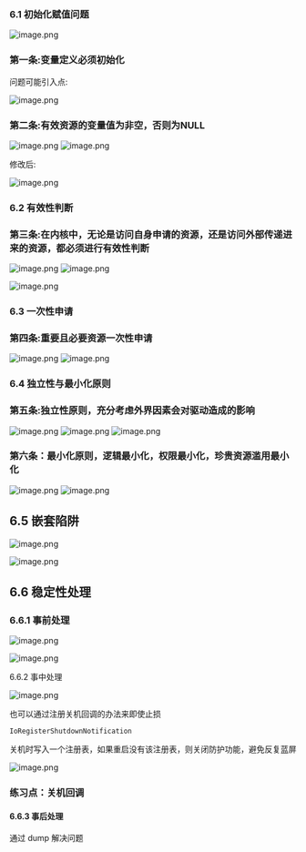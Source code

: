 

### 6.1 初始化赋值问题

![image.png](https://gcmz925-note.oss-cn-shenzhen.aliyuncs.com/gcmz/note202506032337157.png)

### 第一条:变量定义必须初始化

问题可能引入点:

![image.png](https://gcmz925-note.oss-cn-shenzhen.aliyuncs.com/gcmz/note202506032339342.png)


### 第二条:有效资源的变量值为非空，否则为NULL


![image.png](https://gcmz925-note.oss-cn-shenzhen.aliyuncs.com/gcmz/note202506032339693.png)
![image.png](https://gcmz925-note.oss-cn-shenzhen.aliyuncs.com/gcmz/note202506032340385.png)

修改后:

![image.png](https://gcmz925-note.oss-cn-shenzhen.aliyuncs.com/gcmz/note202506032343207.png)



### 6.2 有效性判断

### 第三条:在内核中，无论是访问自身申请的资源，还是访问外部传递进来的资源，都必须进行有效性判断

![image.png](https://gcmz925-note.oss-cn-shenzhen.aliyuncs.com/gcmz/note202506032344414.png)
![image.png](https://gcmz925-note.oss-cn-shenzhen.aliyuncs.com/gcmz/note202506032344783.png)


![image.png](https://gcmz925-note.oss-cn-shenzhen.aliyuncs.com/gcmz/note202506032345848.png)




### 6.3 一次性申请

### 第四条:重要且必要资源一次性申请

![image.png](https://gcmz925-note.oss-cn-shenzhen.aliyuncs.com/gcmz/note202506032347809.png)
![image.png](https://gcmz925-note.oss-cn-shenzhen.aliyuncs.com/gcmz/note202506032347381.png)



### 6.4 独立性与最小化原则

### 第五条:独立性原则，充分考虑外界因素会对驱动造成的影响

![image.png](https://gcmz925-note.oss-cn-shenzhen.aliyuncs.com/gcmz/note202506032349052.png)
![image.png](https://gcmz925-note.oss-cn-shenzhen.aliyuncs.com/gcmz/note202506032349137.png)
![image.png](https://gcmz925-note.oss-cn-shenzhen.aliyuncs.com/gcmz/note202506032350591.png)


### 第六条：最小化原则，逻辑最小化，权限最小化，珍贵资源滥用最小化

![image.png](https://gcmz925-note.oss-cn-shenzhen.aliyuncs.com/gcmz/note202506032352822.png)
![image.png](https://gcmz925-note.oss-cn-shenzhen.aliyuncs.com/gcmz/note202506032352458.png)


## 6.5 嵌套陷阱

![image.png](https://gcmz925-note.oss-cn-shenzhen.aliyuncs.com/gcmz/note202506062221957.png)


![image.png](https://gcmz925-note.oss-cn-shenzhen.aliyuncs.com/gcmz/note202506062225206.png)



## 6.6 稳定性处理

### 6.6.1 事前处理

![image.png](https://gcmz925-note.oss-cn-shenzhen.aliyuncs.com/gcmz/note202506062228769.png)


![image.png](https://gcmz925-note.oss-cn-shenzhen.aliyuncs.com/gcmz/note202506062229534.png)


6.6.2 事中处理

![image.png](https://gcmz925-note.oss-cn-shenzhen.aliyuncs.com/gcmz/note202506062231929.png)


也可以通过注册关机回调的办法来即使止损

```
IoRegisterShutdownNotification
```

关机时写入一个注册表，如果重启没有该注册表，则关闭防护功能，避免反复蓝屏


![image.png](https://gcmz925-note.oss-cn-shenzhen.aliyuncs.com/gcmz/note202506062237419.png)



### 练习点：关机回调

#### 6.6.3 事后处理

通过 dump 解决问题